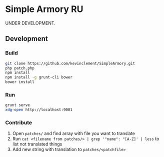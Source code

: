 # Simple Armory RU

UNDER DEVELOPMENT.

## Development

### Build

```bash
git clone https://github.com/kevinclement/SimpleArmory.git
php patch.php
npm install
npm install -g grunt-cli bower
bower install
```

### Run

```bash
grunt serve
xdg-open http://localhost:9001
```

### Contribute

1. Open `patches/` and find array with file you want to translate
2. Run `cat <filename from patches/> | grep '"name": "[A-Z]' | less` to list not translated things
3. Add new string with translation to `patches/<patchfile>`
